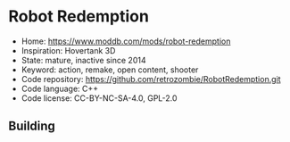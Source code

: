 # Robot Redemption

- Home: https://www.moddb.com/mods/robot-redemption
- Inspiration: Hovertank 3D
- State: mature, inactive since 2014
- Keyword: action, remake, open content, shooter
- Code repository: https://github.com/retrozombie/RobotRedemption.git
- Code language: C++
- Code license: CC-BY-NC-SA-4.0, GPL-2.0

## Building
